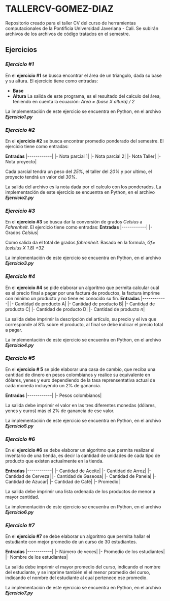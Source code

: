 # TALLERCV-GOMEZ-DIAZ
Repositorio creado para el taller CV del curso de herramientas computacionales de la Pontificia Universidad Javeriana - Cali. Se subirán archivos de los archivos de código tratados en el semestre.

## Ejercicios

### *Ejercicio #1*
En el **ejercicio #1** se busca encontrar el área de un triangulo, dada su base y su altura.
El ejercicio tiene como entradas:
* **Base**
* **Altura**
La salida de este programa, es el resultado del calculo del área, teniendo en cuenta la ecuación:
*Área = (base X altura) / 2*


La implementación de este ejercicio se encuentra en Python, en el archivo ***Ejercicio1.py***


### *Ejercicio #2*
En el **ejercicio #2** se busca encontrar promedio ponderado del semestre.
El ejercicio tiene como entradas:

   **Entradas**
|------------|
|- Nota parcial 1| 
|- Nota parcial 2|
|- Nota Taller|
|- Nota proyecto|


Cada parcial tendra un peso del *25%*, el taller del *20%* y por ultimo, el proyecto tendrá un valor del *30%*.


La salida del archivo es la nota dada por el calculo con los ponderados.
La implementación de este ejercicio se encuentra en Python, en el archivo ***Ejercicio2.py***


### *Ejercicio #3*
En el **ejercicio #3** se busca dar la conversión de grados *Celsius* a *Fahrenheit*.
El ejercicio tiene como entradas:
 **Entradas**
|------------|
|- Grados *Celsius*| 


Como salida da el total de grados *fahrenheit*. Basado en la formula, *Gf= (celsius X 1.8) +32*


La implementación de este ejercicio se encuentra en Python, en el archivo ***Ejercicio3.py***

### *Ejercicio #4*

En el **ejercicio #4** se pide elaborar un algoritmo que permita calcular cuál es el precio final a pagar por una factura de
productos, la factura imprime con minimo un producto y no tiene es conocido su fin.
 **Entradas**
|------------|
|- Cantidad de producto A| 
|- Cantidad de producto B|
|- Cantidad de producto C|
|- Cantidad de producto D|
|- Cantidad de producto *n*|

La salida debe imprimir la descripción del artículo, su precio y el iva que corresponde al 8% sobre el
producto, al final se debe indicar el precio total a pagar.

La implementación de este ejercicio se encuentra en Python, en el archivo ***Ejercicio4.py***

### *Ejercicio #5*

En el **ejercicio # 5** se pide elaborar una casa de cambio, que reciba una cantidad de dinero en pesos colombianos y
realice su equivalente en dólares, yenes y euro dependiendo de la tasa reprensentativa actual de cada moneda incluyendo 
un 2% de ganancia.

 **Entradas**
|------------|
|- Pesos colombianos| 


La salida debe imprimir el valor en las tres diferentes monedas (dólares, yenes y euros) más el 2% de ganancia de ese valor.

La implementación de este ejercicio se encuentra en Python, en el archivo ***Ejercicio5.py***

### *Ejercicio #6*

En el **ejercicio #6** se debe elaborar un algoritmo que permita realizar el inventario de una tienda, es decir la cantidad 
de unidades de cada tipo de producto que existen actualmente en la tienda. 

 **Entradas**
|------------|
|- Cantidad de Aceite| 
|- Cantidad de Arroz|
|- Cantidad de Cerveza|
|- Cantidad de Gaseosa|
|- Cantidad de Panela|
|- Cantidad de Azucar|
|- Cantidad de Café|
|- Promedio|

La salida debe imprimir una lista ordenada de los productos de menor a mayor cantidad.

La implementación de este ejercicio se encuentra en Python, en el archivo ***Ejercicio6.py***

### *Ejercicio #7*

En el **ejercicio #7** se debe elaborar un algoritmo que permita hallar el estudiante con mejor promedio de un curso de 30
estudiantes.

 **Entradas**
|------------|
|- Número de veces| 
|- Promedio de los estudiantes|
|- Nombre de los estudiantes|

La salida debe imprimir el mayor promedio del curso, indicando el nombre del estudiante, y se imprime también el 
el menor promedio del curso, indicando el nombre del estudiante al cual pertenece ese promedio.

La implementación de este ejercicio se encuentra en Python, en el archivo ***Ejercicio7.py***
